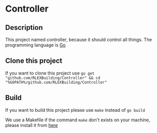 # Controller

## Description
This project named controller, because it should control all things.
The programming language is [Go](https://golang.org/)

## Clone this project
If you want to clone this project use ```go get "github.com/RLEXBuilding/Controller" && cd "%GOPATH%/github.com/RLEXBuilding/Controller"```

## Build
If you want to build this project please use ```make``` instead of ```go build```

We use a Makefile if the command ```make``` don't exists on your machine, please install it from [here](http://www.mingw.org/)
